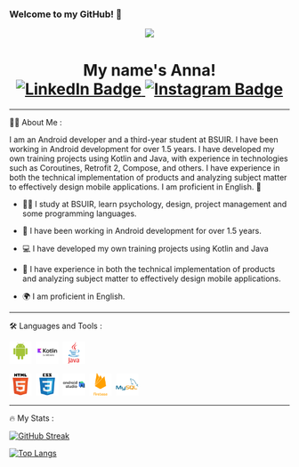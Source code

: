 ### Welcome to my GitHub! 👋

<div id="header" align="center">
    <img src="https://media0.giphy.com/media/v1.Y2lkPTc5MGI3NjExNnVka3djcm54d3E5Ync4dXV5ZGFqeHBwZGh1N3VoaDBpMzMxempnYSZlcD12MV9pbnRlcm5hbF9naWZfYnlfaWQmY3Q9Zw/QDjpIL6oNCVZ4qzGs7/giphy.gif" width="250"/>
  <h1>
    My name's Anna!
    <div id="badges">
    <a href="https://www.linkedin.com/in/anya-gimpel-4224aa251/">
      <img src="https://img.shields.io/badge/LinkedIn-%233366CC?logo=linkedin&logoColor=white&style=for-the-badge" alt="LinkedIn Badge"/>
    </a>
    <a href="https://www.instagram.com/himpelka?igsh=NTc4MTIwNjQ2YQ==">
      <img src="https://img.shields.io/badge/Instagram-%23db7704?logo=Instagram&logoColor=white&style=for-the-badge" alt="Instagram Badge"/>
    </a>
  </div>
  </div>

--- 

:woman_technologist: About Me :

I am an Android developer and a third-year student at BSUIR. I have been working in Android development for over 1.5 years. I have developed my own training projects using Kotlin and Java, with experience in technologies such as Coroutines, Retrofit 2, Compose, and others. I have experience in both the technical implementation of products and analyzing subject matter to effectively design mobile applications. I am proficient in English. :octopus:

- :woman_student: I study at BSUIR, learn psychology, design, project management and some programming languages.

- :iphone: I have been working in Android development for over 1.5 years.

- :computer: I have developed my own training projects using Kotlin and Java

- :tulip: I have experience in both the technical implementation of products and analyzing subject matter to effectively design mobile applications.
  
- :earth_africa: I am proficient in English.

--- 

:hammer_and_wrench: Languages and Tools :
<div>
    <img src="https://raw.githubusercontent.com/devicons/devicon/6910f0503efdd315c8f9b858234310c06e04d9c0/icons/android/android-original-wordmark.svg" title="Android" alt="Android" width="40" height="40"/>&nbsp;
    <img src="https://raw.githubusercontent.com/devicons/devicon/6910f0503efdd315c8f9b858234310c06e04d9c0/icons/kotlin/kotlin-original-wordmark.svg" title="Kotlin" alt="Kotlin" width="40" height="40"/>&nbsp;
    <img src="https://raw.githubusercontent.com/devicons/devicon/6910f0503efdd315c8f9b858234310c06e04d9c0/icons/java/java-original-wordmark.svg" title="Java" alt="Java" width="40" height="40"/>&nbsp;
    
  <img src="https://github.com/devicons/devicon/blob/master/icons/html5/html5-original-wordmark.svg" title="HTML5" alt="HTML5" width="40" height="40"/>&nbsp;
  <img src="https://github.com/devicons/devicon/blob/master/icons/css3/css3-original-wordmark.svg" title="CSS3" alt="CSS3" width="40" height="40"/>&nbsp;
  <img src="https://raw.githubusercontent.com/devicons/devicon/6910f0503efdd315c8f9b858234310c06e04d9c0/icons/androidstudio/androidstudio-original-wordmark.svg" title="Android Studio" alt="Android Studio" width="40" height="40"/>&nbsp;
  <img src="https://github.com/devicons/devicon/blob/master/icons/firebase/firebase-plain-wordmark.svg"  title="Firebase" alt="Firebase" width="40" height="40"/>&nbsp;
  <img src="https://github.com/devicons/devicon/blob/master/icons/mysql/mysql-original-wordmark.svg" title="MySQL" alt="MySQL" width="40" height="40"/>&nbsp;
</div>

--- 

:fire: My Stats :

[![GitHub Streak](http://github-readme-streak-stats.herokuapp.com?user=AnyaGimpel)](https://git.io/streak-stats)

[![Top Langs](https://github-readme-stats.vercel.app/api/top-langs/?username=AnyaGimpel)](https://github.com/anuraghazra/github-readme-stats)



